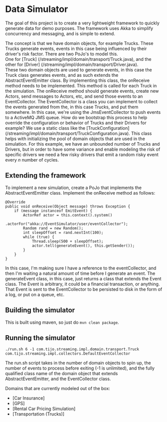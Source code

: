 Data Simulator
================

The goal of this project is to create a very lightweight framework to quickly generate data for demo purposes.  The framework uses Akka to simplify concurrency and messaging, and is simple to extend.  

The concept is that we have domain objects, for example Trucks.  These Trucks generate events, events in this case being influenced by their driver's risk factor.  There are two PoJo's to model this.  
One for [Truck] (/streaming/impl/domain/transport/Truck.java), 
and the other for [Driver] (/streaming/impl/domain/transport/Driver.java).  
These two domain objects are used to generate events, in this case the Truck class generates events, and as such extends the AbstractEventEmitter class.  By implementing this class, the onReceive method needs to be implemented.  This method is called for each Truck in the simulation.  The onReceive method should generate events, create new Actors, send messages to Actors, etc, and send those events to an EventCollector.  The EventCollector is a class you can implement to collect the events generated from the, in this case Trucks, and put them somewhere.  In this case, we're using the JmsEventCollector to push events to a ActiveMQ JMS queue.  How do we bootstrap this process to help override the configuration or behavior of Trucks and their Drivers for example?  We use a static class like the [TruckConfiguration] (/streaming/impl/domain/transport/TruckConfiguration.java).  This class helps with initializing the pool of domain objects that are used in the simulation.  For this example, we have an unbounded number of Trucks and Drivers, but in order to have some variance and enable modeling the risk of specific drivers we need a few risky drivers that emit a random risky event every _n_ number of cycles.

## Extending the framework

To implement a new simulation, create a PoJo that implements the AbstractEventEmitter class.  Implement the onReceive method as follows:

	@Override
	public void onReceive(Object message) throws Exception {
	    if (message instanceof EmitEvent) {
	        ActorRef actor = this.context().system()
	                .actorFor("akka://EventSimulator/user/eventCollector");
	        Random rand = new Random();
	        int sleepOffset = rand.nextInt(100);
	        while (true) {
	            Thread.sleep(500 + sleepOffset);
	            actor.tell(generateEvent(), this.getSender());
	        }
	    }
	}
	
In this case, I'm making sure I have a reference to the eventCollector, and then I'm waiting a natural amount of time before I generate an event.  The generateEvent class, in this case, just returns a class that extends the Event class.  The Event is arbitrary, it could be a financial transaction, or anything.  That Event is sent to the EventCollector to be persisted to disk in the form of a log, or put on a queue, etc.

## Building the simulator

This is built using maven, so just do `mvn clean package`.

## Running the simulator

	./run.sh 6 -1 com.tijo.streaming.impl.domain.transport.Truck  com.tijo.streaming.impl.collectors.DefaultEventCollector

The run.sh script takes in the number of domain objects to spin up, the number of events to process before exiting (-1 is unlimited), and the fully qualified class name of the domain object that extends AbstractEventEmitter, and the EventCollector class.

Domains that are currently modeled out of the box:

* [Car Insurance] 
* [GPS] 
* [Rental Car Pricing Simulation] 
* [Transportation (Trucks)] 